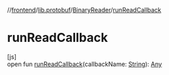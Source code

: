//[frontend](../../../index.md)/[lib.protobuf](../index.md)/[BinaryReader](index.md)/[runReadCallback](run-read-callback.md)

# runReadCallback

[js]\
open fun [runReadCallback](run-read-callback.md)(callbackName: [String](https://kotlinlang.org/api/latest/jvm/stdlib/kotlin/-string/index.html)): [Any](https://kotlinlang.org/api/latest/jvm/stdlib/kotlin/-any/index.html)
